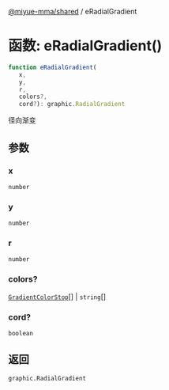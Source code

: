 [@miyue-mma/shared](../index.md) / eRadialGradient

# 函数: eRadialGradient()

```ts
function eRadialGradient(
   x, 
   y, 
   r, 
   colors?, 
   cord?): graphic.RadialGradient
```

径向渐变

## 参数

### x

`number`

### y

`number`

### r

`number`

### colors?

[`GradientColorStop`](../interfaces/GradientColorStop.md)[] | `string`[]

### cord?

`boolean`

## 返回

`graphic.RadialGradient`
